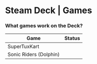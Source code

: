 # Steam Deck | Games
### What games work on the Deck?

| Game         | Status    |
|--------------|-----------|
| SuperTuxKart |<Badge type="tip" text="Works" vertical="top" />|
| Sonic Riders (Dolphin) |<Badge type="warning" text="Playable" vertical="top" />|

